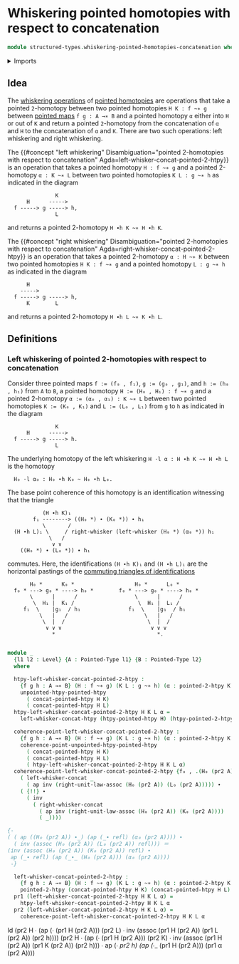 # Whiskering pointed homotopies with respect to concatenation

```agda
module structured-types.whiskering-pointed-homotopies-concatenation where
```

<details><summary>Imports</summary>

```agda
open import foundation.action-on-identifications-functions
open import foundation.dependent-pair-types
open import foundation.identity-types
open import foundation.path-algebra
open import foundation.universe-levels
open import foundation.whiskering-homotopies-concatenation
open import foundation.whiskering-identifications-concatenation

open import structured-types.pointed-maps
open import structured-types.pointed-homotopies
open import structured-types.pointed-types
```

</details>

## Idea

The [whiskering operations](foundation.whiskering-operations.md) of [pointed homotopies](structured-types.pointed-homotopies.md) are operations that take a pointed `2`-homotopy between two pointed homotopies `H K : f ~∗ g` between [pointed maps](structured-types.pointed-maps.md) `f g : A →∗ B` and a pointed homotopy `α` either into `H` or out of `K` and return a pointed `2`-homotopy from the concatenation of `α` and `H` to the concatenation of `α` and `K`. There are two such operations: left whiskering and right whiskering.

The {{#concept "left whiskering" Disambiguation="pointed 2-homotopies with respect to concatenation" Agda=left-whisker-concat-pointed-2-htpy}} is an operation that takes a pointed homotopy `H : f ~∗ g` and a pointed 2-homotopy `α : K ~∗ L` between two pointed homotopies `K L : g ~∗ h` as indicated in the diagram

```text
               K
      H      -----> 
  f -----> g -----> h,
               L
```

and returns a pointed 2-homotopy `H ∙h K ~∗ H ∙h K`.

The {{#concept "right whiskering" Disambiguation="pointed 2-homotopies with respect to concatenation" Agda=right-whisker-concat-pointed-2-htpy}} is an operation that takes a pointed 2-homotopy `α : H ~∗ K` between two pointed homotopies `H K : f ~∗ g` and a pointed homotopy `L : g ~∗ h` as indicated in the diagram

```text
      H
    -----> 
  f -----> g -----> h,
      K        L
```

and returns a pointed 2-homotopy `H ∙h L ~∗ K ∙h L`.

## Definitions

### Left whiskering of pointed 2-homotopies with respect to concatenation

Consider three pointed maps `f := (f₀ , f₁)`, `g := (g₀ , g₁)`, and `h := (h₀ , h₁)` from `A` to `B`, a pointed homotopy `H := (H₀ , H₁) : f ~∗ g` and a pointed 2-homotopy `α := (α₀ , α₁) : K ~∗ L` between two pointed homotopies `K := (K₀ , K₁)` and `L := (L₀ , L₁)` from `g` to `h` as indicated in the diagram

```text
               K
      H      -----> 
  f -----> g -----> h.
               L
```

The underlying homotopy of the left whiskering `H ·l α : H ∙h K ~∗ H ∙h L` is the homotopy

```text
  H₀ ·l α₀ : H₀ ∙h K₀ ~ H₀ ∙h L₀.
```

The base point coherence of this homotopy is an identification witnessing that the triangle

```text
           (H ∙h K)₁
        f₁ --------> ((H₀ *) ∙ (K₀ *)) ∙ h₁
           \       /
  (H ∙h L)₁ \     / right-whisker (left-whisker (H₀ *) (α₀ *)) h₁
             \   /
              ∨ ∨
    ((H₀ *) ∙ (L₀ *)) ∙ h₁
```

commutes. Here, the identifications `(H ∙h K)₁` and `(H ∙h L)₁` are the horizontal pastings of the [commuting triangles of identifications](foundation-core.commuting-triangles-identifications.md)

```text
       H₀ *      K₀ *                   H₀ *      L₀ *
  f₀ * ---> g₀ * ----> h₀ *        f₀ * ---> g₀ * ----> h₀ *
       \      |      /                  \      |      /
        \  H₁ |  K₁ /                    \  H₁ |  L₁ /
     f₁  \    |g₁  / h₁               f₁  \    |g₁  / h₁
          \   |   /                        \   |   /
           \  |  /                          \  |  /
            ∨ ∨ ∨                            ∨ ∨ ∨
              *                                *.
         
```

```agda
module _
  {l1 l2 : Level} {A : Pointed-Type l1} {B : Pointed-Type l2}
  where

  htpy-left-whisker-concat-pointed-2-htpy :
    {f g h : A →∗ B} (H : f ~∗ g) (K L : g ~∗ h) (α : pointed-2-htpy K L) →
    unpointed-htpy-pointed-htpy
      ( concat-pointed-htpy H K)
      ( concat-pointed-htpy H L)
  htpy-left-whisker-concat-pointed-2-htpy H K L α =
    left-whisker-concat-htpy (htpy-pointed-htpy H) (htpy-pointed-2-htpy K L α)

  coherence-point-left-whisker-concat-pointed-2-htpy :
    {f g h : A →∗ B} (H : f ~∗ g) (K L : g ~∗ h) (α : pointed-2-htpy K L) →
    coherence-point-unpointed-htpy-pointed-htpy
      ( concat-pointed-htpy H K)
      ( concat-pointed-htpy H L)
      ( htpy-left-whisker-concat-pointed-2-htpy H K L α)
  coherence-point-left-whisker-concat-pointed-2-htpy {f₀ , .(H₀ (pr2 A) ∙ (K₀ (pr2 A) ∙ refl))} {g₀ , .(K₀ (pr2 A) ∙ refl)} {h₀ , refl} (H₀ , refl) (K₀ , refl) (L₀ , .(ap (_∙ refl) (α₀ (pr2 A)))) (α₀ , refl) =
    ( left-whisker-concat _
      ( ap inv (right-unit-law-assoc (H₀ (pr2 A)) (L₀ (pr2 A))))) ∙
    ( {!!} ∙
      ( inv
        ( right-whisker-concat
          ( ap inv (right-unit-law-assoc (H₀ (pr2 A)) (K₀ (pr2 A))))
          ( _))))

{-
( ( ap ((H₀ (pr2 A)) ∙_) (ap (_∙ refl) (α₀ (pr2 A)))) ∙
  ( inv (assoc (H₀ (pr2 A)) (L₀ (pr2 A)) refl))) ＝
(inv (assoc (H₀ (pr2 A)) (K₀ (pr2 A)) refl) ∙
 ap (_∙ refl) (ap (_∙_ (H₀ (pr2 A))) (α₀ (pr2 A))))
 -}

  left-whisker-concat-pointed-2-htpy :
    {f g h : A →∗ B} (H : f ~∗ g) (K L : g ~∗ h) (α : pointed-2-htpy K L) →
    pointed-2-htpy (concat-pointed-htpy H K) (concat-pointed-htpy H L)
  pr1 (left-whisker-concat-pointed-2-htpy H K L α) =
    htpy-left-whisker-concat-pointed-2-htpy H K L α
  pr2 (left-whisker-concat-pointed-2-htpy H K L α) =
    coherence-point-left-whisker-concat-pointed-2-htpy H K L α
```

Id
(pr2 H ∙
 (ap (_∙_ (pr1 H (pr2 A))) (pr2 L) ∙
  inv (assoc (pr1 H (pr2 A)) (pr1 L (pr2 A)) (pr2 h))))
(pr2 H ∙
 (ap (_∙_ (pr1 H (pr2 A))) (pr2 K) ∙
  inv (assoc (pr1 H (pr2 A)) (pr1 K (pr2 A)) (pr2 h)))
 ∙ ap (_∙ pr2 h) (ap (_∙_ (pr1 H (pr2 A))) (pr1 α (pr2 A))))
